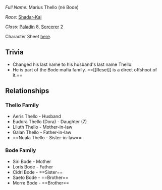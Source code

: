 *Full Name:* Marius Thello (né Bode)

*Race:* [Shadar-Kai](http://dnd5e.wikidot.com/lineage:shadar-kai)

*Class:* [Paladin](http://dnd5e.wikidot.com/paladin) 8, [Sorcerer](http://dnd5e.wikidot.com/sorcerer) 2

Character Sheet [here](https://www.dndbeyond.com/characters/107822236).
## Trivia
* Changed his last name to his husband's last name Thello.
* He is part of the Bode mafia family. ==[[Reset]] is a direct offshoot of it.==
## Relationships
### Thello Family
* Aeris Thello - Husband
* Eudora Thello (Dora) - Daughter (7)
* Liluth Thello - Mother-in-law
* Galan Thello - Father-in-law
* ==Nuala Thello - Sister-in-law==
### Bode Family
* Siri Bode - Mother
* Loris Bode - Father
* Cidri Bode - ==Sister==
* Saeto Bode - ==Brother==
* Morre Bode - ==Brother==